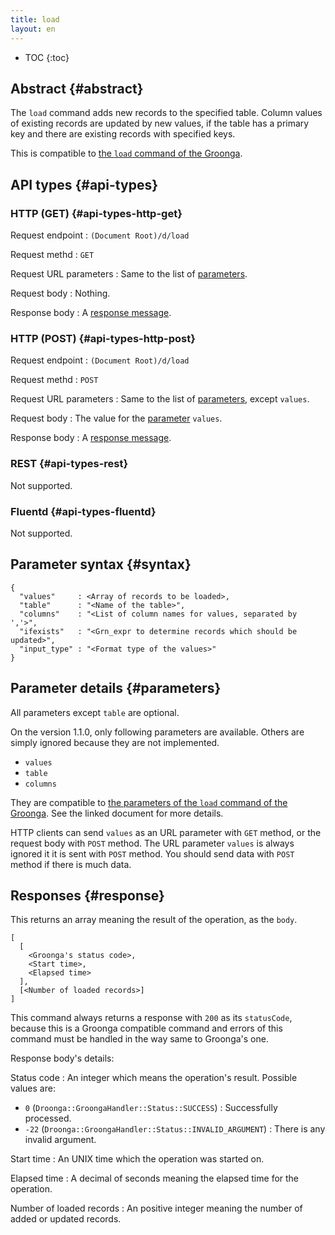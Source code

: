 ```yaml
---
title: load
layout: en
---
```


* TOC
{:toc}

## Abstract {#abstract}

The `load` command adds new records to the specified table.
Column values of existing records are updated by new values, if the table has a primary key and there are existing records with specified keys.

This is compatible to [the `load` command of the Groonga](http://groonga.org/docs/reference/commands/load.html).

## API types {#api-types}

### HTTP (GET) {#api-types-http-get}

Request endpoint
: `(Document Root)/d/load`

Request methd
: `GET`

Request URL parameters
: Same to the list of [parameters](#parameters).

Request body
: Nothing.

Response body
: A [response message](#response).

### HTTP (POST) {#api-types-http-post}

Request endpoint
: `(Document Root)/d/load`

Request methd
: `POST`

Request URL parameters
: Same to the list of [parameters](#parameters), except `values`.

Request body
: The value for the [parameter](#parameters) `values`.

Response body
: A [response message](#response).

### REST {#api-types-rest}

Not supported.

### Fluentd {#api-types-fluentd}

Not supported.

## Parameter syntax {#syntax}

    {
      "values"     : <Array of records to be loaded>,
      "table"      : "<Name of the table>",
      "columns"    : "<List of column names for values, separated by ','>",
      "ifexists"   : "<Grn_expr to determine records which should be updated>",
      "input_type" : "<Format type of the values>"
    }

## Parameter details {#parameters}

All parameters except `table` are optional.

On the version 1.1.0, only following parameters are available. Others are simply ignored because they are not implemented.

 * `values`
 * `table`
 * `columns`

They are compatible to [the parameters of the `load` command of the Groonga](http://groonga.org/docs/reference/commands/load.html#parameters). See the linked document for more details.

HTTP clients can send `values` as an URL parameter with `GET` method, or the request body with `POST` method.
The URL parameter `values` is always ignored it it is sent with `POST` method.
You should send data with `POST` method if there is much data.

## Responses {#response}

This returns an array meaning the result of the operation, as the `body`.

    [
      [
        <Groonga's status code>,
        <Start time>,
        <Elapsed time>
      ],
      [<Number of loaded records>]
    ]

This command always returns a response with `200` as its `statusCode`, because this is a Groonga compatible command and errors of this command must be handled in the way same to Groonga's one.

Response body's details:

Status code
: An integer which means the operation's result. Possible values are:
  
   * `0` (`Droonga::GroongaHandler::Status::SUCCESS`) : Successfully processed.
   * `-22` (`Droonga::GroongaHandler::Status::INVALID_ARGUMENT`) : There is any invalid argument.

Start time
: An UNIX time which the operation was started on.

Elapsed time
: A decimal of seconds meaning the elapsed time for the operation.

Number of loaded records
: An positive integer meaning the number of added or updated records.
